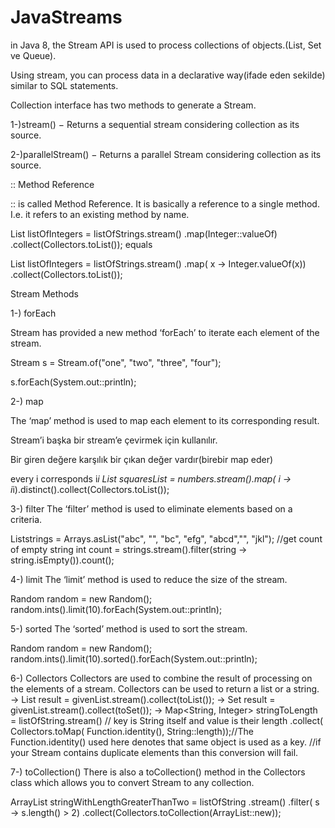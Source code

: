 # JavaStreams
in Java 8, the Stream API is used to process collections of objects.(List, Set ve Queue).

Using stream, you can process data in a declarative way(ifade eden sekilde) similar to SQL statements. 

Collection interface has two methods to generate a Stream.

1-)stream() − Returns a sequential stream considering collection as its source.

2-)parallelStream() − Returns a parallel Stream considering collection as its source.

:: Method Reference

:: is called Method Reference. It is basically a reference to a single method. I.e. it refers to an existing method by name.

List<Integer> listOfIntegers = listOfStrings.stream()
                                        .map(Integer::valueOf)
                                        .collect(Collectors.toList());
 equals
  
 List<Integer> listOfIntegers = listOfStrings.stream()
                                        .map( x -> Integer.valueOf(x))
                                        .collect(Collectors.toList()); 

Stream Methods

1-) forEach

  Stream has provided a new method ‘forEach’ to iterate each element of the stream.
  
   Stream<String> s = Stream.of("one", "two", "three", "four");
  
   s.forEach(System.out::println);  
   
  
  
2-) map

  The ‘map’ method is used to map each element to its corresponding result.
  
  Stream’i başka bir stream’e çevirmek için kullanılır. 
  
  Bir giren değere karşılık bir çıkan değer vardır(birebir map eder)
  
  every i corresponds i*i
  List<Integer> squaresList = numbers.stream().map( i -> i*i).distinct().collect(Collectors.toList());
  
3-) filter
  The ‘filter’ method is used to eliminate elements based on a criteria.
  
  List<String>strings = Arrays.asList("abc", "", "bc", "efg", "abcd","", "jkl");
  //get count of empty string
  int count = strings.stream().filter(string -> string.isEmpty()).count();

4-) limit
  The ‘limit’ method is used to reduce the size of the stream.
  
  Random random = new Random();
  random.ints().limit(10).forEach(System.out::println);
  
5-) sorted
  The ‘sorted’ method is used to sort the stream.
  
  Random random = new Random();
  random.ints().limit(10).sorted().forEach(System.out::println);

6-) Collectors
  Collectors are used to combine the result of processing on the elements of a stream. Collectors can be used to return a list or a string.
  -> List<String> result = givenList.stream().collect(toList());
  -> Set<String> result = givenList.stream().collect(toSet());
  -> Map<String, Integer> stringToLength = listOfString.stream() // key is String itself and value is their length
        .collect(
          Collectors.toMap(
            Function.identity(), String::length));//The Function.identity() used here denotes that same object is used as a key.
                                                  //if your Stream contains duplicate elements than this conversion will fail.
  
7-) toCollection()
  There is also a toCollection() method in the Collectors class which allows you to convert Stream to any collection.
  
  ArrayList<String> stringWithLengthGreaterThanTwo 
  = listOfString
      .stream()
      .filter( s -> s.length() > 2)
      .collect(Collectors.toCollection(ArrayList::new));

